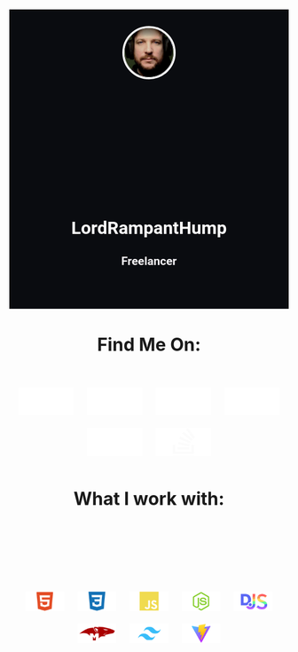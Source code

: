 #

<div align="center" style="background-color:#0a0c10; color:#fff; font-family:Roboto, sans-serif; font-weight:100; padding:30px;">
    <div style="aspect-ratio:1/1; width:min(300px, 90%); position:relative;">
        <img src="https://raw.githubusercontent.com/LordRampantHump/LordRampantHump/master/img/profile.png" style="width: 30%; height: 30%; max-width: 100%; border-radius: 50%; background-size: 100%; border: 3px solid #fff;"></img>
    </div>
    <div style="text-align:center; padding-bottom:10px">
        <h1 style="font-size:2rem;">LordRampantHump</h1>
        <h2 style="color:#f8f6f9;">Freelancer</h2>
        </br>
    </div>
</div>

#

#

<div align="center">
    <div style="text-align:center; padding-bottom:10px">
        <h1 style="font-size:2rem;">Find Me On:</h1>
        </br>  
    </div>
    <a style="color: #0a0c1000; text-decoration: none;" href="https://codepen.io/LordRampantHump/" title="LordRampantHump Codepen">
        <img src="https://raw.githubusercontent.com/LordRampantHump/LordRampantHump/master/img/png/codepen_1.png" alt="Codepen" width="100" height="50" style="padding: 10px;">
    </a>
    <a style="color: #0a0c1000; text-decoration: none;" href="https://www.npmjs.com/settings/lordrampenthump/" title="LordRampantHump NPM JS">
        <img src="https://raw.githubusercontent.com/LordRampantHump/LordRampantHump/master/img/png/npm_1.png" alt="NPM" width="100" height="50" style="padding: 10px;">
    </a>
    <a style="color: #0a0c1000; text-decoration: none;" href="https://github.com/LordRampantHump" title="LordRampantHump Github">
        <img src="https://raw.githubusercontent.com/LordRampantHump/LordRampantHump/master/img/png/github_1.png" alt="GitHub" width="100" height="50" style="padding: 10px;">
    </a>
    <a style="color: #0a0c1000; text-decoration: none;" href="https://discordapp.com/users/692016302830911589" title="LordRampantHump Discord">
        <img src="https://raw.githubusercontent.com/LordRampantHump/LordRampantHump/master/img/png/discordjs_1.png" alt="Discord" width="100" height="50" style="padding: 10px;">
    </a>
    <a style="color: #0a0c1000; text-decoration: none;" href="https://uk.linkedin.com/in/morgan-mcconville" title="LordRampantHump LinkedIn">
        <img src="https://raw.githubusercontent.com/LordRampantHump/LordRampantHump/master/img/png/linkedin_1.png" alt="LinkedIn" width="100" height="50" style="padding: 10px;">
    </a>
    <a style="color: #0a0c1000; text-decoration: none;" href="https://stackoverflow.com/users/8692592" title="LordRampantHump StackOverflow">
        <img src="https://raw.githubusercontent.com/LordRampantHump/LordRampantHump/master/img/png/stackoverflow_1.png" alt="Stack Overflow" width="100" height="50" style="padding: 10px;">
    </a>
</div>

#

#

<div align="center">
    <div style="text-align:center; padding-bottom:100px">
        <h1 style="font-size:2rem;">What I work with:</h1>
    </div>
</br>   
<a>
        <img src="https://raw.githubusercontent.com/LordRampantHump/LordRampantHump/master/img/png/html.png" alt="HTML" width="70" height="35" style="padding: 10px;">
        <img src="https://raw.githubusercontent.com/LordRampantHump/LordRampantHump/master/img/png/css.png" alt="CSS" width="70" height="35" style="padding: 10px;">
        <img src="https://raw.githubusercontent.com/LordRampantHump/LordRampantHump/master/img/png/js.png" alt="Javascript"  width="70" height="35" style="padding: 10px;">
        <img src="https://raw.githubusercontent.com/LordRampantHump/LordRampantHump/master/img/png/node.png" alt="NodeJS" width="70" height="35" style="padding: 10px;">
        <img src="https://raw.githubusercontent.com/LordRampantHump/LordRampantHump/master/img/png/discordjs.png" alt="discordjs"  width="70" height="35" style="padding: 10px;">
        <img src="https://raw.githubusercontent.com/LordRampantHump/LordRampantHump/master/img/png/mongoose.png" alt="Mongoose"  width="70" height="35" style="padding: 10px;">
        <img src="https://raw.githubusercontent.com/LordRampantHump/LordRampantHump/master/img/png/tailwind.png" alt="Tailwind"  width="70" height="35" style="padding: 10px;">
        <img src="https://raw.githubusercontent.com/LordRampantHump/LordRampantHump/master/img/png/vite.png" alt="Vite"  width="70" height="35" style="padding: 10px;">
</a>        
</div>
</br>
